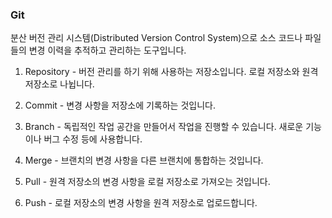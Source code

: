 ### Git

분산 버전 관리 시스템(Distributed Version Control System)으로 소스 코드나 파일들의 변경 이력을 추적하고 관리하는 도구입니다.

1. Repository - 버전 관리를 하기 위해 사용하는 저장소입니다. 로컬 저장소와 원격 저장소로 나뉩니다.

2. Commit -  변경 사항을 저장소에 기록하는 것입니다.

3. Branch -  독립적인 작업 공간을 만들어서 작업을 진행할 수 있습니다. 새로운 기능이나 버그 수정 등에 사용합니다.

4. Merge - 브랜치의 변경 사항을 다른 브랜치에 통합하는 것입니다.

5. Pull - 원격 저장소의 변경 사항을 로컬 저장소로 가져오는 것입니다.

6. Push - 로컬 저장소의 변경 사항을 원격 저장소로 업로드합니다.